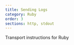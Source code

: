 ```yaml
---
title: Sending Logs
category: Ruby
order: 3
sections: http, stdout
---
```


Transport instructions for Ruby
